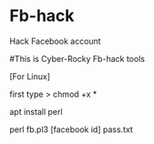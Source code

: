 # Fb-hack
Hack Facebook account

#This is Cyber-Rocky Fb-hack tools

[For Linux]

first type > chmod +x *

apt install perl

perl fb.pl3 [facebook id] pass.txt



